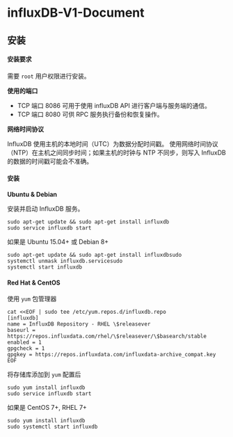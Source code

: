 # influxDB-V1-Document

## 安装

#### 安装要求 <a href="#an-zhuang-yao-qiu" id="an-zhuang-yao-qiu"></a>

需要 `root` 用户权限进行安装。

**使用的端口**

* TCP 端口 8086 可用于使用 influxDB API 进行客户端与服务端的通信。
* TCP 端口 8080 可供 RPC 服务执行备份和恢复操作。

**网络时间协议**

InfluxDB 使用主机的本地时间（UTC）为数据分配时间戳。 使用网络时间协议（NTP）在主机之间同步时间；如果主机的时钟与 NTP 不同步，则写入 InfluxDB 的数据的时间戳可能会不准确。

#### 安装 <a href="#an-zhuang" id="an-zhuang"></a>

**Ubuntu & Debian**

安装并启动 InfluxDB 服务。

```
sudo apt-get update && sudo apt-get install influxdb
sudo service influxdb start
```

如果是 Ubuntu 15.04+ 或 Debian 8+

```
sudo apt-get update && sudo apt-get install influxdbsudo 
systemctl unmask influxdb.servicesudo 
systemctl start influxdb
```

#### Red Hat & CentOS

使用 `yum` 包管理器

```
cat <<EOF | sudo tee /etc/yum.repos.d/influxdb.repo
[influxdb]
name = InfluxDB Repository - RHEL \$releasever
baseurl = https://repos.influxdata.com/rhel/\$releasever/\$basearch/stable
enabled = 1
gpgcheck = 1
gpgkey = https://repos.influxdata.com/influxdata-archive_compat.key
EOF
```

将存储库添加到 `yum` 配置后

```
sudo yum install influxdb
sudo service influxdb start
```

如果是 CentOS 7+, RHEL 7+

```
sudo yum install influxdb
sudo systemctl start influxdb
```
